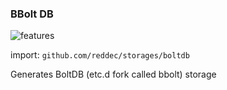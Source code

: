 ### BBolt DB

![features](https://badgen.net/badge/features/NS/green?list=|)

import: `github.com/reddec/storages/boltdb`

Generates BoltDB (etc.d fork called bbolt) storage
